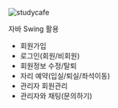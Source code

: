 ![studycafe](https://user-images.githubusercontent.com/87554077/127770795-75cfbcff-551b-4648-bad1-ca88a9bcb30a.png)

자바 Swing 활용
* 회원가입
* 로그인(회원/비회원)
* 회원정보 수정/탈퇴
* 자리 예약(입실/퇴실/좌석이동)
* 관리자 회원관리
* 관리자와 채팅(문의하기)
